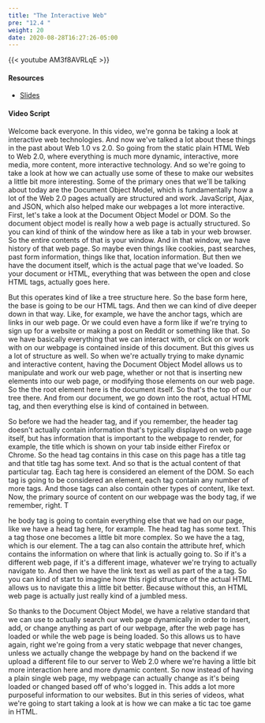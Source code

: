 ```yaml
---
title: "The Interactive Web"
pre: "12.4 "
weight: 20
date: 2020-08-28T16:27:26-05:00
---
```


{{< youtube AM3f8AVRLqE >}}

#### Resources
* [Slides](/1-cc110/13-webprog/slides/14-WebProgramming2.pdf)

#### Video Script

Welcome back everyone. In this video, we're gonna be taking a look at interactive web technologies. And now we've talked a lot about these things in the past about Web 1.0 vs 2.0. So going from the static plain HTML Web to Web 2.0, where everything is much more dynamic, interactive, more media, more content, more interactive technology. And so we're going to take a look at how we can actually use some of these to make our websites a little bit more interesting. Some of the primary ones that we'll be talking about today are the Document Object Model, which is fundamentally how a lot of the Web 2.0 pages actually are structured and work. JavaScript, Ajax, and JSON, which also helped make our webpages a lot more interactive. First, let's take a look at the Document Object Model or DOM. So the document object model is really how a web page is actually structured. So you can kind of think of the window here as like a tab in your web browser. So the entire contents of that is your window. And in that window, we have history of that web page. So maybe even things like cookies, past searches, past form information, things like that, location information. But then we have the document itself, which is the actual page that we've loaded. So your document or HTML, everything that was between the open and close HTML tags, actually goes here. 

But this operates kind of like a tree structure here. So the base form here, the base is going to be our HTML tags. And then we can kind of dive deeper down in that way. Like, for example, we have the anchor tags, which are links in our web page. Or we could even have a form like if we're trying to sign up for a website or making a post on Reddit or something like that. So we have basically everything that we can interact with, or click on or work with on our webpage is contained inside of this document. But this gives us a lot of structure as well. So when we're actually trying to make dynamic and interactive content, having the Document Object Model allows us to manipulate and work our web page, whether or not that is inserting new elements into our web page, or modifying those elements on our web page. So the the root element here is the document itself. So that's the top of our tree there. And from our document, we go down into the root, actual HTML tag, and then everything else is kind of contained in between. 

So before we had the header tag, and if you remember, the header tag doesn't actually contain information that's typically displayed on web page itself, but has information that is important to the webpage to render, for example, the title which is shown on your tab inside either Firefox or Chrome. So the head tag contains in this case on this page has a title tag and that title tag has some text. And so that is the actual content of that particular tag. Each tag here is considered an element of the DOM. So each tag is going to be considered an element, each tag contain any number of more tags. And those tags can also contain other types of content, like text. Now, the primary source of content on our webpage was the body tag, if we remember, right. T

he body tag is going to contain everything else that we had on our page, like we have a head tag here, for example. The head tag has some text. This a tag those one becomes a little bit more complex. So we have the a tag, which is our element. The a tag can also contain the attribute href, which contains the information on where that link is actually going to. So if it's a different web page, if it's a different image, whatever we're trying to actually navigate to. And then we have the link text as well as part of the a tag. So you can kind of start to imagine how this rigid structure of the actual HTML allows us to navigate this a little bit better. Because without this, an HTML web page is actually just really kind of a jumbled mess. 

So thanks to the Document Object Model, we have a relative standard that we can use to actually search our web page dynamically in order to insert, add, or change anything as part of our webpage, after the web page has loaded or while the web page is being loaded. So this allows us to have again, right we're going from a very static webpage that never changes, unless we actually change the webpage by hand on the backend if we upload a different file to our server to Web 2.0 where we're having a little bit more interaction here and more dynamic content. So now instead of having a plain single web page, my webpage can actually change as it's being loaded or changed based off of who's logged in. This adds a lot more purposeful information to our websites. But in this series of videos, what we're going to start taking a look at is how we can make a tic tac toe game in HTML. 


